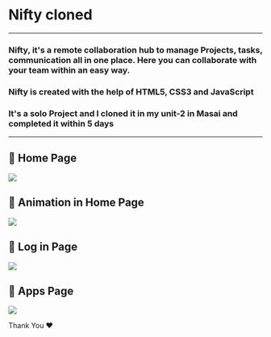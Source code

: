 # Nifty cloned
---
### Nifty, it's a remote collaboration hub to manage Projects, tasks, communication all in one place. Here you can collaborate with your team within an easy way.
### Nifty is created with the help of HTML5, CSS3 and JavaScript
### It's a solo Project and I cloned it in my unit-2 in Masai and completed it within 5 days
---

## :small_blue_diamond: Home Page
<img src="https://user-images.githubusercontent.com/94675329/220152858-e5a9412b-7cc6-4f56-bca8-6784ee4b71f4.PNG"/>

## :small_blue_diamond: Animation in Home Page
<img src="https://user-images.githubusercontent.com/94675329/220153043-466832cf-2639-4422-ad84-039563b511c8.PNG" />

## :small_blue_diamond: Log in Page
<img src="https://user-images.githubusercontent.com/94675329/220153351-f3a95a0c-9805-477e-8045-b2c24fb52e50.PNG" />

## :small_blue_diamond: Apps Page
<img src="https://user-images.githubusercontent.com/94675329/220153433-2c8f3281-192b-4582-88ef-396ec91465a1.PNG" />

Thank You ♥

<!-- <img src="https://user-images.githubusercontent.com/94675329/212766385-81cad39c-a83e-4a08-87de-5a539e12ef8d.png" /> -->
<!-- ![PabloParking](https://user-images.githubusercontent.com/94675329/212767301-b159c959-43fe-4c9c-8655-93d021829ab5.png) -->

